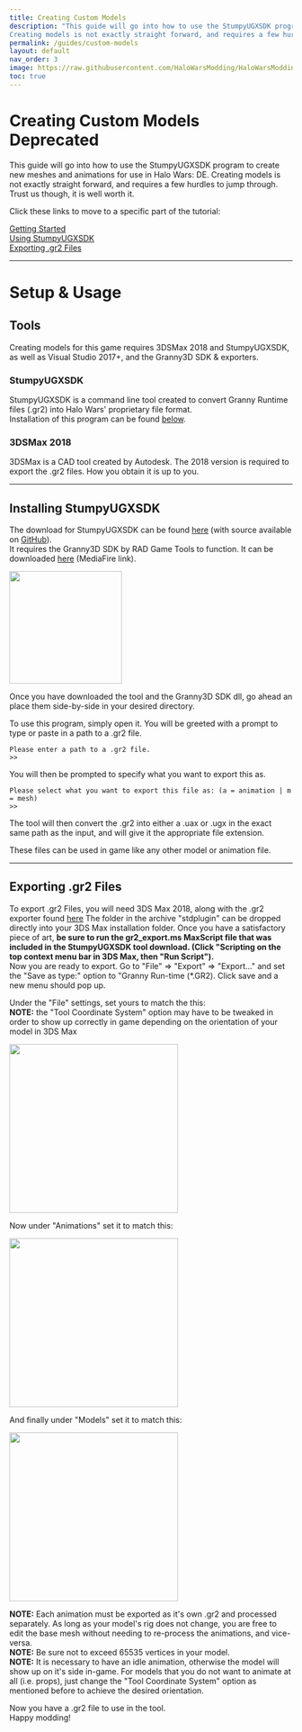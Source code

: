 ```yaml
---
title: Creating Custom Models
description: "This guide will go into how to use the StumpyUGXSDK program to create new meshes and animations for use in Halo Wars: DE.
Creating models is not exactly straight forward, and requires a few hurdles to jump through. Trust us though, it is well worth it."
permalink: /guides/custom-models
layout: default
nav_order: 3
image: https://raw.githubusercontent.com/HaloWarsModding/HaloWarsModding.github.io/master/resources/images/metadata/header.png
toc: true
---
```


# Creating Custom Models <span class="label label-red">Deprecated</span>

This guide will go into how to use the StumpyUGXSDK program to create new meshes and animations for use in Halo Wars: DE.
Creating models is not exactly straight forward, and requires a few hurdles to jump through. Trust us though, it is well worth it.

Click these links to move to a specific part of the tutorial:

[Getting Started](#GettingStarted)<br>
[Using StumpyUGXSDK](#UGXSDKInstallation)<br>
[Exporting .gr2 Files](#GR2Export)<br>

***

<a name="GettingStarted"></a>
# Setup & Usage

## Tools
Creating models for this game requires 3DSMax 2018 and StumpyUGXSDK, as well as Visual Studio 2017+, and the Granny3D SDK & exporters.

### StumpyUGXSDK
StumpyUGXSDK is a command line tool created to convert Granny Runtime files (.gr2) into Halo Wars' proprietary file format.<br>
Installation of this program can be found [below](#UGXSDKInstallation).<br>

### 3DSMax 2018
3DSMax is a CAD tool created by Autodesk. The 2018 version is required to export the .gr2 files. How you obtain it is up to you.<br>


***
<a name="UGXSDKInstallation"></a>
## Installing StumpyUGXSDK
The download for StumpyUGXSDK can be found [here](https://github.com/HaloWarsModding/StumpyUGXSDK/releases/download/1.0.0/StumpyUGXSDK.exe) (with source available on [GitHub](https://github.com/HaloWarsModding/StumpyUGXSDK)).<br>
It requires the Granny3D SDK by RAD Game Tools to function. It can be downloaded [here](https://www.mediafire.com/file/5pwpeiozx7tvja3/granny2_x64.dll/file) (MediaFire link).<br>

<img width="200" height="auto" src="https://github.com/HaloWarsModding/HaloWarsModding.github.io/blob/master/resources/images/stumpyugxsdk.png?raw=true">

Once you have downloaded the tool and the Granny3D SDK dll, go ahead an place them side-by-side in your desired directory.<br>

To use this program, simply open it. You will be greeted with a prompt to type or paste in a path to a .gr2 file.
```
Please enter a path to a .gr2 file.
>>
```
You will then be prompted to specify what you want to export this as.
```
Please select what you want to export this file as: (a = animation | m = mesh)
>>
```
The tool will then convert the .gr2 into either a .uax or .ugx in the exact same path as the input, and will give it the appropriate file extension.

These files can be used in game like any other model or animation file.


***
<a name="GR2Export"></a>
## Exporting .gr2 Files

To export .gr2 Files, you will need 3DS Max 2018, along with the .gr2 exporter found [here](https://www.mediafire.com/file/rgn93ruk7p00low/3dsmax2018gr2exporter.rar/file) The folder in the archive "stdplugin" can be dropped directly into your 3DS Max installation folder. Once you have a satisfactory piece of art, **be sure to run the gr2_export.ms MaxScript file that was included in the StumpyUGXSDK tool download.
(Click "Scripting on the top context menu bar in 3DS Max, then "Run Script").**<br>
Now you are ready to export. Go to "File" => "Export" => "Export..." and set the "Save as type:" option to "Granny Run-time (\*.GR2). Click save and a new menu should pop up.

Under the "File" settings, set yours to match the this:<br>
**NOTE:** the "Tool Coordinate System" option may have to be tweaked in order to show up correctly in game depending on the orientation of your model in 3DS Max

<img width="300" height="auto" src="https://github.com/HaloWarsModding/HaloWarsModding.github.io/blob/master/resources/images/gr2expfile.png?raw=true">

Now under "Animations" set it to match this:

<img width="300" height="auto" src="https://github.com/HaloWarsModding/HaloWarsModding.github.io/blob/master/resources/images/gr2expanim.png?raw=true">

And finally under "Models" set it to match this:

<img width="300" height="auto" src="https://github.com/HaloWarsModding/HaloWarsModding.github.io/blob/master/resources/images/gr2expmodel.png?raw=true">

**NOTE:** Each animation must be exported as it's own .gr2 and processed separately. As long as your model's rig does not change, you are free to edit the base mesh without needing to re-process the animations, and vice-versa.<br>
**NOTE:** Be sure not to exceed 65535 vertices in your model.<br>
**NOTE:** It is necessary to have an idle animation, otherwise the model will show up on it's side in-game. For models that you do not want to animate at all (i.e. props), just change the "Tool Coordinate System" option as mentioned before to achieve the desired orientation.

Now you have a .gr2 file to use in the tool.<br>
Happy modding!